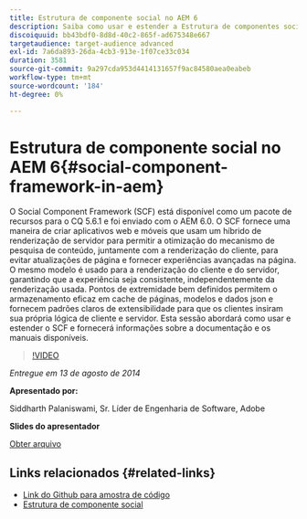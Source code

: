 ```yaml
---
title: Estrutura de componente social no AEM 6
description: Saiba como usar e estender a Estrutura de componentes sociais no AEM 6. Obtenha informações sobre a documentação e os manuais disponíveis.
discoiquuid: bb43bdf0-8d8d-40c2-865f-ad675348e667
targetaudience: target-audience advanced
exl-id: 7a6da893-26da-4cb3-913e-1f07ce33c034
duration: 3581
source-git-commit: 9a297cda953d4414131657f9ac84580aea0eabeb
workflow-type: tm+mt
source-wordcount: '184'
ht-degree: 0%

---
```


# Estrutura de componente social no AEM 6{#social-component-framework-in-aem}

O Social Component Framework (SCF) está disponível como um pacote de recursos para o CQ 5.6.1 e foi enviado com o AEM 6.0. O SCF fornece uma maneira de criar aplicativos web e móveis que usam um híbrido de renderização de servidor para permitir a otimização do mecanismo de pesquisa de conteúdo, juntamente com a renderização do cliente, para evitar atualizações de página e fornecer experiências avançadas na página. O mesmo modelo é usado para a renderização do cliente e do servidor, garantindo que a experiência seja consistente, independentemente da renderização usada. Pontos de extremidade bem definidos permitem o armazenamento eficaz em cache de páginas, modelos e dados json e fornecem padrões claros de extensibilidade para que os clientes insiram sua própria lógica de cliente e servidor. Esta sessão abordará como usar e estender o SCF e fornecerá informações sobre a documentação e os manuais disponíveis.

>[!VIDEO](https://video.tv.adobe.com/v/19464/?quality=9)

*Entregue em 13 de agosto de 2014*

**Apresentado por:**

Siddharth Palaniswami, Sr. Líder de Engenharia de Software, Adobe

**Slides do apresentador**

[Obter arquivo](assets/scf-gems.pdf)

## Links relacionados {#related-links}

* [Link do Github para amostra de código](https://github.com/Adobe-Marketing-Cloud/aem-scf-sample-components-extension)
* [Estrutura de componente social](https://docs.adobe.com/content/docs/en/aem/6-0/develop/social-communities/scf.html)
